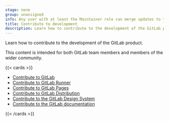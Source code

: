 ```yaml
---
stage: none
group: unassigned
info: Any user with at least the Maintainer role can merge updates to this content. For details, see https://docs.gitlab.com/development/development_processes/#development-guidelines-review.
title: Contribute to development
description: Learn how to contribute to the development of the GitLab product.
---
```


Learn how to contribute to the development of the GitLab product.

This content is intended for both GitLab team members and members of the wider community.

{{< cards >}}

- [Contribute to GitLab](contributing/_index.md)
- [Contribute to GitLab Runner](https://docs.gitlab.com/runner/development/ "Environment setup and contribution guidelines.")
- [Contribute to GitLab Pages](pages/_index.md)
- [Contribute to GitLab Distribution](distribution/_index.md)
- [Contribute to the GitLab Design System](https://design.gitlab.com/get-started/contributing/ "Resources, components, and design guidelines.")
- [Contribute to the GitLab documentation](documentation/_index.md)

{{< /cards >}}
